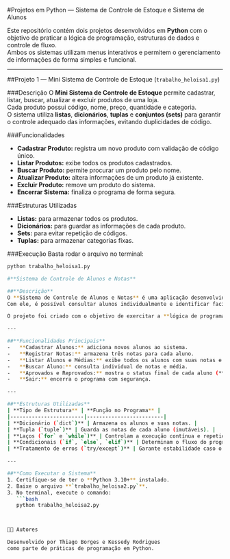 #Projetos em Python — Sistema de Controle de Estoque e Sistema de Alunos

Este repositório contém dois projetos desenvolvidos em **Python** com o objetivo de praticar a lógica de programação, estruturas de dados e controle de fluxo.  
Ambos os sistemas utilizam menus interativos e permitem o gerenciamento de informações de forma simples e funcional.

---

##Projeto 1 — Mini Sistema de Controle de Estoque (`trabalho_heloisa1.py`)

###Descrição
O **Mini Sistema de Controle de Estoque** permite cadastrar, listar, buscar, atualizar e excluir produtos de uma loja.  
Cada produto possui código, nome, preço, quantidade e categoria.  
O sistema utiliza **listas**, **dicionários**, **tuplas** e **conjuntos (sets)** para garantir o controle adequado das informações, evitando duplicidades de código.

###Funcionalidades
- **Cadastrar Produto:** registra um novo produto com validação de código único.  
- **Listar Produtos:** exibe todos os produtos cadastrados.  
- **Buscar Produto:** permite procurar um produto pelo nome.  
- **Atualizar Produto:** altera informações de um produto já existente.  
- **Excluir Produto:** remove um produto do sistema.  
- **Encerrar Sistema:** finaliza o programa de forma segura.

###Estruturas Utilizadas
- **Listas:** para armazenar todos os produtos.  
- **Dicionários:** para guardar as informações de cada produto.  
- **Sets:** para evitar repetição de códigos.  
- **Tuplas:** para armazenar categorias fixas.  

###Execução
Basta rodar o arquivo no terminal:
```bash
python trabalho_heloisa1.py

#**Sistema de Controle de Alunos e Notas**

##**Descrição**
O **Sistema de Controle de Alunos e Notas** é uma aplicação desenvolvida em **Python** que permite gerenciar o cadastro de alunos, registrar suas notas e calcular automaticamente suas médias.  
Com ele, é possível consultar alunos individualmente e identificar facilmente quem está **aprovado** ou **reprovado**.

O projeto foi criado com o objetivo de exercitar a **lógica de programação**, o **uso de dicionários e tuplas**, além do **controle de fluxo** utilizando **estruturas condicionais e repetitivas**.

---

##**Funcionalidades Principais**
-   **Cadastrar Alunos:** adiciona novos alunos ao sistema.  
-   **Registrar Notas:** armazena três notas para cada aluno.  
-   **Listar Alunos e Médias:** exibe todos os alunos com suas notas e médias calculadas.  
-   **Buscar Aluno:** consulta individual de notas e média.  
-   **Aprovados e Reprovados:** mostra o status final de cada aluno (**média ≥ 7** é **aprovado**).  
-   **Sair:** encerra o programa com segurança.

---

##**Estruturas Utilizadas**
| **Tipo de Estrutura** | **Função no Programa** |
|------------------------|-------------------------|
| **Dicionário (`dict`)** | Armazena os alunos e suas notas. |
| **Tupla (`tuple`)** | Guarda as notas de cada aluno (imutáveis). |
| **Laços (`for` e `while`)** | Controlam a execução contínua e repetição de ações. |
| **Condicionais (`if`, `else`, `elif`)** | Determinam o fluxo do programa com base em decisões. |
| **Tratamento de erros (`try/except`)** | Garante estabilidade caso o usuário digite valores inválidos. |

---

##**Como Executar o Sistema**
1. Certifique-se de ter o **Python 3.10+** instalado.  
2. Baixe o arquivo **`trabalho_heloisa2.py`**.  
3. No terminal, execute o comando:
   ```bash
   python trabalho_heloisa2.py



👩‍💻 Autores

Desenvolvido por Thiago Borges e Kessedy Rodrigues
como parte de práticas de programação em Python.
